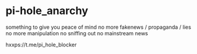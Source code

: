 # pi-hole_anarchy
something to give you peace of mind
no more fakenews / propaganda / lies 
no more manipulation
no sniffing out
no mainstream news

hxxps://t.me/pi_hole_blocker
